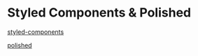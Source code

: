 # Styled Components & Polished


[styled-components](https://www.styled-components.com)

[polished](https://github.com/styled-components/polished)
